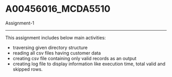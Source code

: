 # A00456016_MCDA5510

Assignment-1
****************************************************************
This assignment includes below main activities:

- traversing given directory structure
- reading all csv files having customer data
- creating csv file containing only valid records as an output
- creating log file to display information like execution time, 
  total valid and skipped rows.

